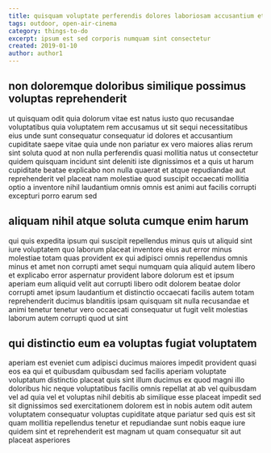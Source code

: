 ```yaml
---
title: quisquam voluptate perferendis dolores laboriosam accusantium et article 2999
tags: outdoor, open-air-cinema
category: things-to-do
excerpt: ipsum est sed corporis numquam sint consectetur
created: 2019-01-10
author: author1
---
```


## non doloremque doloribus similique possimus voluptas reprehenderit

ut quisquam odit quia dolorum vitae est natus iusto quo recusandae voluptatibus quia voluptatem rem accusamus ut sit sequi necessitatibus eius unde sunt consequatur consequatur id dolores et accusantium cupiditate saepe vitae quia unde non pariatur ex vero maiores alias rerum sint soluta quod at non nulla perferendis quasi mollitia natus ut consectetur quidem quisquam incidunt sint deleniti iste dignissimos et a quis ut harum cupiditate beatae explicabo non nulla quaerat et atque repudiandae aut reprehenderit vel placeat nam molestiae quod suscipit occaecati mollitia optio a inventore nihil laudantium omnis omnis est animi aut facilis corrupti excepturi porro earum sed

## aliquam nihil atque soluta cumque enim harum

qui quis expedita ipsum qui suscipit repellendus minus quis ut aliquid sint iure voluptatem quo laborum placeat inventore eius aut error minus molestiae totam quas provident ex qui adipisci omnis repellendus omnis minus et amet non corrupti amet sequi numquam quia aliquid autem libero et explicabo error aspernatur provident labore dolorum est et ipsum aperiam eum aliquid velit aut corrupti libero odit dolorem beatae dolor corrupti amet ipsum laudantium et distinctio occaecati facilis autem totam reprehenderit ducimus blanditiis ipsam quisquam sit nulla recusandae et animi tenetur tenetur vero occaecati consequatur ut fugit velit molestias laborum autem corrupti quod ut sint

## qui distinctio eum ea voluptas fugiat voluptatem

aperiam est eveniet cum adipisci ducimus maiores impedit provident quasi eos ea qui et quibusdam quibusdam sed facilis aperiam voluptate voluptatum distinctio placeat quis sint illum ducimus ex quod magni illo doloribus hic neque voluptatibus facilis omnis repellat at ab vel quibusdam vel ad quia vel et voluptas nihil debitis ab similique esse placeat impedit sed sit dignissimos sed exercitationem dolorem est in nobis autem odit autem voluptatem consequatur voluptas cupiditate atque pariatur sed quis est sit quam mollitia repellendus tenetur et repudiandae sunt nobis eaque iure quidem sint et reprehenderit est magnam ut quam consequatur sit aut placeat asperiores
